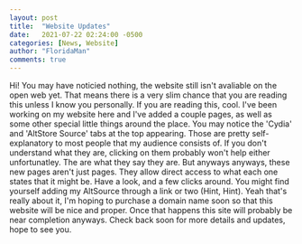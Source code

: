 ```yaml
---
layout: post
title:  "Website Updates"
date:   2021-07-22 02:24:00 -0500
categories: [News, Website]
author: "FloridaMan"
comments: true
---
```


Hi! You may have noticied nothing, the website still isn't avaliable on the open web yet. That means there is a very slim chance that you are reading this unless I know you personally. If you are reading this, cool. I've been working on my website here and I've added a couple pages, as well as some other special little things around the place. You may notice the 'Cydia' and 'AltStore Source' tabs at the top appearing. Those are pretty self-explanatory to most people that my audience consists of. If you don't understand what they are, clicking on them probably won't help either unfortunatley. The are what they say they are. But anyways anyways, these new pages aren't just pages. They allow direct access to what each one states that it might be. Have a look, and a few clicks around. You might find yourself adding my AltSource through a link or two (Hint, Hint). Yeah that's really about it, I'm hoping to purchase a domain name soon so that this website will be nice and proper. Once that happens this site will probably be near completion anyways. Check back soon for more details and updates, hope to see you. 